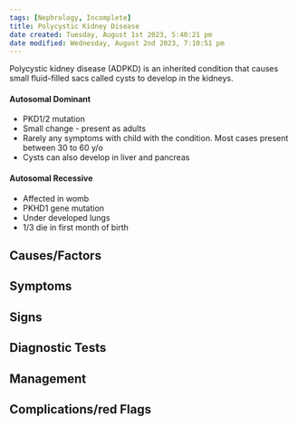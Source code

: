 ```yaml
---
tags: [Nephrology, Incomplete]
title: Polycystic Kidney Disease
date created: Tuesday, August 1st 2023, 5:40:21 pm
date modified: Wednesday, August 2nd 2023, 7:10:51 pm
---
```


Polycystic kidney disease (ADPKD) is an inherited condition that causes small fluid-filled sacs called cysts to develop in the kidneys.

#### Autosomal Dominant

- PKD1/2 mutation
- Small change - present as adults
- Rarely any symptoms with child with the condition. Most cases present between 30 to 60 y/o
- Cysts can also develop in liver and pancreas

#### Autosomal Recessive

- Affected in womb
- PKHD1 gene mutation
- Under developed lungs
- 1/3 die in first month of birth

## Causes/Factors

## Symptoms

## Signs

## Diagnostic Tests

## Management

## Complications/red Flags
